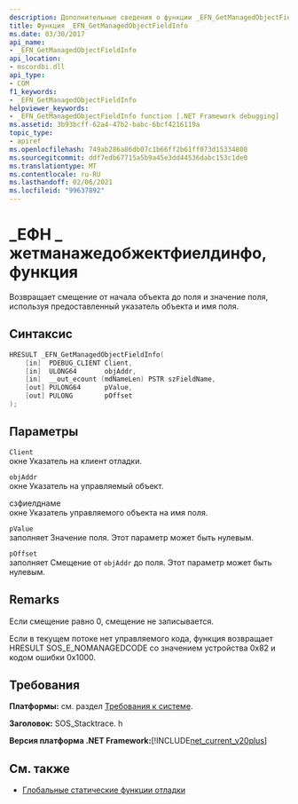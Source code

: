 ```yaml
---
description: Дополнительные сведения о функции _EFN_GetManagedObjectFieldInfo
title: Функция _EFN_GetManagedObjectFieldInfo
ms.date: 03/30/2017
api_name:
- _EFN_GetManagedObjectFieldInfo
api_location:
- mscordbi.dll
api_type:
- COM
f1_keywords:
- _EFN_GetManagedObjectFieldInfo
helpviewer_keywords:
- _EFN_GetManagedObjectFieldInfo function [.NET Framework debugging]
ms.assetid: 3b93bcff-62a4-47b2-babc-6bcf4216119a
topic_type:
- apiref
ms.openlocfilehash: 749ab286a86db07c1b66ff2b61ff073d15334800
ms.sourcegitcommit: ddf7edb67715a5b9a45e3dd44536dabc153c1de0
ms.translationtype: MT
ms.contentlocale: ru-RU
ms.lasthandoff: 02/06/2021
ms.locfileid: "99637892"
---
```

# <a name="_efn_getmanagedobjectfieldinfo-function"></a>\_ЕФН \_ жетманажедобжектфиелдинфо, функция

Возвращает смещение от начала объекта до поля и значение поля, используя предоставленный указатель объекта и имя поля.  
  
## <a name="syntax"></a>Синтаксис  
  
```cpp  
HRESULT _EFN_GetManagedObjectFieldInfo(  
    [in]  PDEBUG_CLIENT Client,  
    [in]  ULONG64       objAddr,  
    [in]  __out_ecount (mdNameLen) PSTR szFieldName,  
    [out] PULONG64      pValue,  
    [out] PULONG        pOffset  
);  
```  
  
## <a name="parameters"></a>Параметры  

 `Client`  
 окне Указатель на клиент отладки.  
  
 `objAddr`  
 окне Указатель на управляемый объект.  
  
 сзфиелднаме  
 окне Указатель управляемого объекта на имя поля.  
  
 `pValue`  
 заполняет Значение поля. Этот параметр может быть нулевым.  
  
 `pOffset`  
 заполняет Смещение от `objAddr` до поля. Этот параметр может быть нулевым.  
  
## <a name="remarks"></a>Remarks  

 Если смещение равно 0, смещение не записывается.  
  
 Если в текущем потоке нет управляемого кода, функция возвращает HRESULT SOS_E_NOMANAGEDCODE со значением устройства 0x82 и кодом ошибки 0x1000.  
  
## <a name="requirements"></a>Требования  

 **Платформы:** см. раздел [Требования к системе](../../get-started/system-requirements.md).  
  
 **Заголовок:** SOS_Stacktrace. h  
  
 **Версия платформа .NET Framework:**[!INCLUDE[net_current_v20plus](../../../../includes/net-current-v20plus-md.md)]  
  
## <a name="see-also"></a>См. также

- [Глобальные статические функции отладки](debugging-global-static-functions.md)
